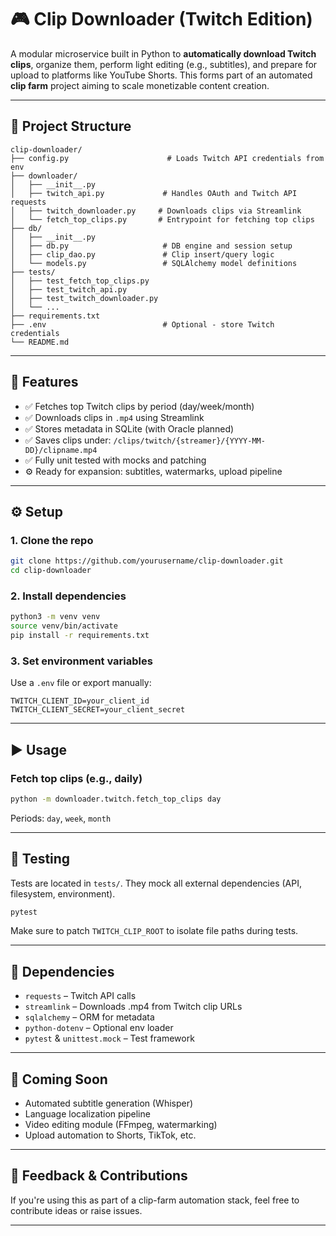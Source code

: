 # 🎮 Clip Downloader (Twitch Edition)

A modular microservice built in Python to **automatically download Twitch clips**, organize them, perform light editing (e.g., subtitles), and prepare for upload to platforms like YouTube Shorts. This forms part of an automated **clip farm** project aiming to scale monetizable content creation.

---

## 📁 Project Structure

```
clip-downloader/
├── config.py                      # Loads Twitch API credentials from env
├── downloader/
│   ├── __init__.py
│   ├── twitch_api.py             # Handles OAuth and Twitch API requests
│   ├── twitch_downloader.py     # Downloads clips via Streamlink
│   └── fetch_top_clips.py       # Entrypoint for fetching top clips
├── db/
│   ├── __init__.py
│   ├── db.py                     # DB engine and session setup
│   ├── clip_dao.py               # Clip insert/query logic
│   └── models.py                 # SQLAlchemy model definitions
├── tests/
│   ├── test_fetch_top_clips.py
│   ├── test_twitch_api.py
│   ├── test_twitch_downloader.py
│   └── ...
├── requirements.txt
├── .env                          # Optional - store Twitch credentials
└── README.md
```

---

## 🧠 Features

* ✅ Fetches top Twitch clips by period (day/week/month)
* ✅ Downloads clips in `.mp4` using Streamlink
* ✅ Stores metadata in SQLite (with Oracle planned)
* ✅ Saves clips under: `/clips/twitch/{streamer}/{YYYY-MM-DD}/clipname.mp4`
* ✅ Fully unit tested with mocks and patching
* ⚙️ Ready for expansion: subtitles, watermarks, upload pipeline

---

## ⚙️ Setup

### 1. Clone the repo

```bash
git clone https://github.com/yourusername/clip-downloader.git
cd clip-downloader
```

### 2. Install dependencies

```bash
python3 -m venv venv
source venv/bin/activate
pip install -r requirements.txt
```

### 3. Set environment variables

Use a `.env` file or export manually:

```env
TWITCH_CLIENT_ID=your_client_id
TWITCH_CLIENT_SECRET=your_client_secret
```

---

## ▶️ Usage

### Fetch top clips (e.g., daily)

```bash
python -m downloader.twitch.fetch_top_clips day
```

Periods: `day`, `week`, `month`

---

## 🧪 Testing

Tests are located in `tests/`. They mock all external dependencies (API, filesystem, environment).

```bash
pytest
```

Make sure to patch `TWITCH_CLIP_ROOT` to isolate file paths during tests.

---

## 📌 Dependencies

* `requests` – Twitch API calls
* `streamlink` – Downloads .mp4 from Twitch clip URLs
* `sqlalchemy` – ORM for metadata
* `python-dotenv` – Optional env loader
* `pytest` & `unittest.mock` – Test framework

---

## 🚧 Coming Soon

* Automated subtitle generation (Whisper)
* Language localization pipeline
* Video editing module (FFmpeg, watermarking)
* Upload automation to Shorts, TikTok, etc.

---

## 💬 Feedback & Contributions

If you're using this as part of a clip-farm automation stack, feel free to contribute ideas or raise issues.

---
